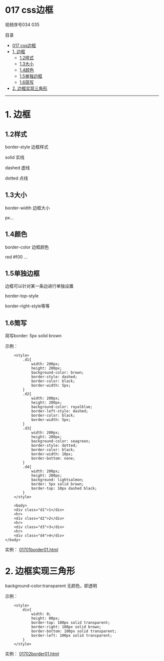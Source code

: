 # 017 css边框

视频序号034 035

目录
- [017 css边框](#017-css边框)
- [1. 边框](#1-边框)
  - [1.2样式](#12样式)
  - [1.3大小](#13大小)
  - [1.4颜色](#14颜色)
  - [1.5单独边框](#15单独边框)
  - [1.6简写](#16简写)
- [2. 边框实现三角形](#2-边框实现三角形)


***

# 1. 边框

## 1.2样式

border-style 边框样式

solid 实线

dashed 虚线

dotted 点线

## 1.3大小

border-width 边框大小

px...

## 1.4颜色

border-color 边框颜色  

red #f00 ...

## 1.5单独边框

边框可以针对某一条边进行单独设置

border-top-style

border-right-style等等

## 1.6简写

简写border: 5px solid brown

示例：

```
    <style>
        .d1{
            width: 200px;
            height: 200px;
            background-color: brown;
            border-style: dashed;
            border-color: black;
            border-width: 5px;
        }
        .d2{
            width: 200px;
            height: 200px;
            background-color: royalblue;
            border-left-style: dashed;
            border-color: black;
            border-width: 5px;
        }
        .d3{
            width: 200px;
            height: 200px;
            background-color: seagreen;
            border-style: dotted;
            border-color: black;
            border-width: 10px;
            border-bottom: none;
        }
        .d4{
            width: 200px;
            height: 200px;
            background: lightsalmon;
            border: 5px solid brown;
            border-top: 10px dashed black;
        }
    </style>
    
    <body>
    <div class="d1">1</div>
    <hr>
    <div class="d2">2</div>
    <hr>
    <div class="d3">3</div>
    <hr>
    <div class="d4">4</div>
</body>
```

实例： [01701border01.html](01701border01.html) 



# 2. 边框实现三角形

background-color:transparent 无颜色，即透明

示例：

```
    <style>
        div{
            width: 0;
            height: 00px;
            border-top: 100px solid transparent;
            border-right: 100px solid brown;
            border-bottom: 100px solid transparent;
            border-left: 100px solid transparent;
        }
    </style>
```

实例： [01702border01.html](01702border01.html) 

